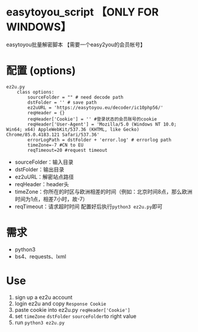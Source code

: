 # easytoyou_script 【ONLY FOR WINDOWS】
easytoyou批量解密脚本
【需要一个easy2you的会员帐号】
# 配置 (options)


```
ez2u.py
    class options:
        sourceFolder = "" # need decode path
        dstFolder = '' # save path
        ez2uURL = 'https://easytoyou.eu/decoder/ic10php56/'
        reqHeader = {}
        reqHeader['Cookie'] = '' #登录状态的会员账号的cookie
        reqHeader['User-Agent'] = 'Mozilla/5.0 (Windows NT 10.0; Win64; x64) AppleWebKit/537.36 (KHTML, like Gecko) Chrome/85.0.4183.121 Safari/537.36'
        errorLogPath = dstFolder + 'error.log' # errorlog path
        timeZone=-7 #CN to EU 
        reqTimeout=20 #request timeout
```
- sourceFolder：输入目录
- dstFolder：输出目录
- ez2uURL：解密站点路径
- reqHeader：header头
- timeZone：你所在的时区与欧洲相差的时间（例如：北京时间8点，那么欧洲时间为1点，相差7小时，故-7）
- reqTimeout：请求超时时间
配置好后执行`python3 ez2u.py`即可

# 需求
- python3
- bs4、requests、lxml

# Use
1. sign up a ez2u account
2. login ez2u and copy `Response Cookie`
3. paste cookie into ez2u.py `reqHeader['Cookie']`
4. set `timeZone` `dstFolder` `sourceFolder`to right value
5. run `python3 ez2u.py`

